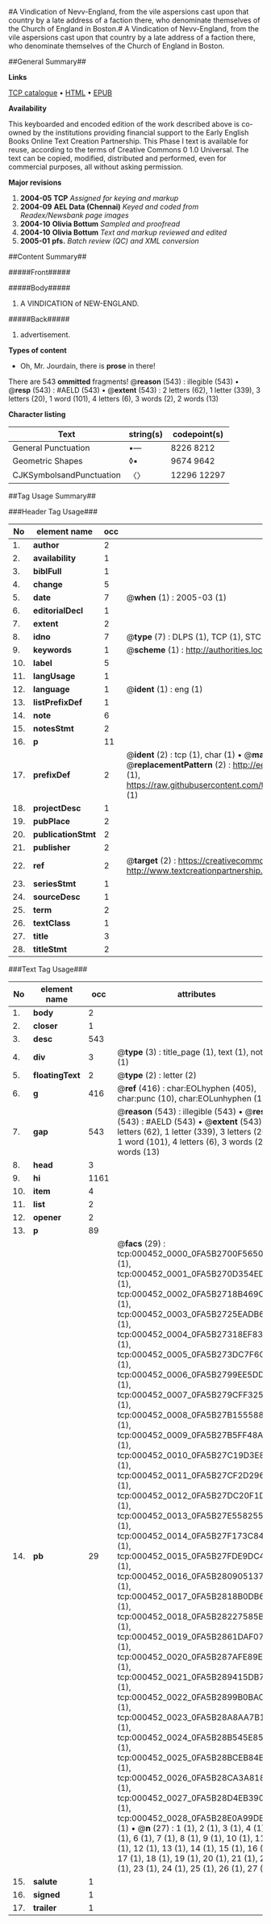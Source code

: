 #A Vindication of Nevv-England, from the vile aspersions cast upon that country by a late address of a faction there, who denominate themselves of the Church of England in Boston.#
A Vindication of Nevv-England, from the vile aspersions cast upon that country by a late address of a faction there, who denominate themselves of the Church of England in Boston.

##General Summary##

**Links**

[TCP catalogue](http://www.ota.ox.ac.uk/tcp/)  • 
[HTML](http://tei.it.ox.ac.uk/tcp/Texts-HTML/free/N00/N00369.html)  • 
[EPUB](http://tei.it.ox.ac.uk/tcp/Texts-EPUB/free/N00/N00369.epub)

**Availability**

This keyboarded and encoded edition of the
	       work described above is co-owned by the institutions
	       providing financial support to the Early English Books
	       Online Text Creation Partnership. This Phase I text is
	       available for reuse, according to the terms of Creative
	       Commons 0 1.0 Universal. The text can be copied,
	       modified, distributed and performed, even for
	       commercial purposes, all without asking permission.

**Major revisions**

1. __2004-05__ __TCP__ *Assigned for keying and markup*
1. __2004-09__ __AEL Data (Chennai)__ *Keyed and coded from Readex/Newsbank page images*
1. __2004-10__ __Olivia Bottum__ *Sampled and proofread*
1. __2004-10__ __Olivia Bottum__ *Text and markup reviewed and edited*
1. __2005-01__ __pfs.__ *Batch review (QC) and XML conversion*

##Content Summary##

#####Front#####

#####Body#####

1. A VINDICATION of NEW-ENGLAND.

#####Back#####

1. advertisement.

**Types of content**

  * Oh, Mr. Jourdain, there is **prose** in there!

There are 543 **ommitted** fragments! 
 @__reason__ (543) : illegible (543)  •  @__resp__ (543) : #AELD (543)  •  @__extent__ (543) : 2 letters (62), 1 letter (339), 3 letters (20), 1 word (101), 4 letters (6), 3 words (2), 2 words (13)

**Character listing**


|Text|string(s)|codepoint(s)|
|---|---|---|
|General Punctuation|•—|8226 8212|
|Geometric Shapes|◊▪|9674 9642|
|CJKSymbolsandPunctuation|〈〉|12296 12297|

##Tag Usage Summary##

###Header Tag Usage###

|No|element name|occ|attributes|
|---|---|---|---|
|1.|__author__|2||
|2.|__availability__|1||
|3.|__biblFull__|1||
|4.|__change__|5||
|5.|__date__|7| @__when__ (1) : 2005-03 (1)|
|6.|__editorialDecl__|1||
|7.|__extent__|2||
|8.|__idno__|7| @__type__ (7) : DLPS (1), TCP (1), STC (2), NOTIS (1), IMAGE-SET (1), EVANS-CITATION (1)|
|9.|__keywords__|1| @__scheme__ (1) : http://authorities.loc.gov/ (1)|
|10.|__label__|5||
|11.|__langUsage__|1||
|12.|__language__|1| @__ident__ (1) : eng (1)|
|13.|__listPrefixDef__|1||
|14.|__note__|6||
|15.|__notesStmt__|2||
|16.|__p__|11||
|17.|__prefixDef__|2| @__ident__ (2) : tcp (1), char (1)  •  @__matchPattern__ (2) : ([0-9\-]+):([0-9IVX]+) (1), (.+) (1)  •  @__replacementPattern__ (2) : http://eebo.chadwyck.com/downloadtiff?vid=$1&page=$2 (1), https://raw.githubusercontent.com/textcreationpartnership/Texts/master/tcpchars.xml#$1 (1)|
|18.|__projectDesc__|1||
|19.|__pubPlace__|2||
|20.|__publicationStmt__|2||
|21.|__publisher__|2||
|22.|__ref__|2| @__target__ (2) : https://creativecommons.org/publicdomain/zero/1.0/ (1), http://www.textcreationpartnership.org/docs/. (1)|
|23.|__seriesStmt__|1||
|24.|__sourceDesc__|1||
|25.|__term__|2||
|26.|__textClass__|1||
|27.|__title__|3||
|28.|__titleStmt__|2||


###Text Tag Usage###

|No|element name|occ|attributes|
|---|---|---|---|
|1.|__body__|2||
|2.|__closer__|1||
|3.|__desc__|543||
|4.|__div__|3| @__type__ (3) : title_page (1), text (1), notice (1)|
|5.|__floatingText__|2| @__type__ (2) : letter (2)|
|6.|__g__|416| @__ref__ (416) : char:EOLhyphen (405), char:punc (10), char:EOLunhyphen (1)|
|7.|__gap__|543| @__reason__ (543) : illegible (543)  •  @__resp__ (543) : #AELD (543)  •  @__extent__ (543) : 2 letters (62), 1 letter (339), 3 letters (20), 1 word (101), 4 letters (6), 3 words (2), 2 words (13)|
|8.|__head__|3||
|9.|__hi__|1161||
|10.|__item__|4||
|11.|__list__|2||
|12.|__opener__|2||
|13.|__p__|89||
|14.|__pb__|29| @__facs__ (29) : tcp:000452_0000_0FA5B2700F5650B8 (1), tcp:000452_0001_0FA5B270D354EDC8 (1), tcp:000452_0002_0FA5B2718B469CA8 (1), tcp:000452_0003_0FA5B2725EADB6C8 (1), tcp:000452_0004_0FA5B27318EF83B0 (1), tcp:000452_0005_0FA5B273DC7F6CE8 (1), tcp:000452_0006_0FA5B2799EE5DDC8 (1), tcp:000452_0007_0FA5B279CFF32528 (1), tcp:000452_0008_0FA5B27B15558858 (1), tcp:000452_0009_0FA5B27B5FF48AC0 (1), tcp:000452_0010_0FA5B27C19D3E870 (1), tcp:000452_0011_0FA5B27CF2D296F0 (1), tcp:000452_0012_0FA5B27DC20F1D68 (1), tcp:000452_0013_0FA5B27E55825518 (1), tcp:000452_0014_0FA5B27F173C8450 (1), tcp:000452_0015_0FA5B27FDE9DC4C0 (1), tcp:000452_0016_0FA5B28090513730 (1), tcp:000452_0017_0FA5B2818B0DB640 (1), tcp:000452_0018_0FA5B28227585B70 (1), tcp:000452_0019_0FA5B2861DAF0790 (1), tcp:000452_0020_0FA5B287AFE89E30 (1), tcp:000452_0021_0FA5B289415DB758 (1), tcp:000452_0022_0FA5B2899B0BACF0 (1), tcp:000452_0023_0FA5B28A8AA7B110 (1), tcp:000452_0024_0FA5B28B545E85F8 (1), tcp:000452_0025_0FA5B28BCEB84B98 (1), tcp:000452_0026_0FA5B28CA3A818F8 (1), tcp:000452_0027_0FA5B28D4EB390A8 (1), tcp:000452_0028_0FA5B28E0A99DE00 (1)  •  @__n__ (27) : 1 (1), 2 (1), 3 (1), 4 (1), 5 (1), 6 (1), 7 (1), 8 (1), 9 (1), 10 (1), 11 (1), 12 (1), 13 (1), 14 (1), 15 (1), 16 (1), 17 (1), 18 (1), 19 (1), 20 (1), 21 (1), 22 (1), 23 (1), 24 (1), 25 (1), 26 (1), 27 (1)|
|15.|__salute__|1||
|16.|__signed__|1||
|17.|__trailer__|1||
